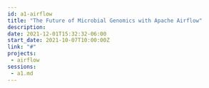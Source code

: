 ```yaml
---
id: a1-airflow
title: "The Future of Microbial Genomics with Apache Airflow"
description: 
date: 2021-12-01T15:32:32-06:00
start_date: 2021-10-07T10:00:00Z
link: "#"
projects: 
 - airflow
sessions: 
 - a1.md
---
```





